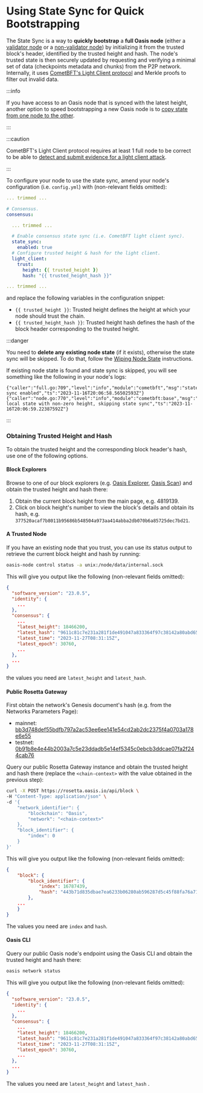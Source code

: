 # Using State Sync for Quick Bootstrapping

The State Sync is a way to **quickly bootstrap** a **full Oasis node** (either a
[validator node](../validator-node.mdx) or a
[non-validator node](../non-validator-node.mdx)) by initializing it from the
trusted block's header, identified by the trusted height and hash. The node's
trusted state is then securely updated by requesting and verifying a minimal set of
data (checkpoints metadata and chunks) from the P2P network. Internally, it uses
[CometBFT's Light Client protocol] and Merkle proofs to filter out invalid data.

:::info

If you have access to an Oasis node that is synced with the latest height,
another option to speed bootstrapping a new Oasis node is to [copy state from one
node to the other].

:::

:::caution

CometBFT's Light Client protocol requires at least 1 full node to be correct
to be able to [detect and submit evidence for a light client attack].

:::

To configure your node to use the state sync, amend your node's configuration
(i.e. `config.yml`) with (non-relevant fields omitted):

```yaml
... trimmed ...

# Consensus.
consensus:

  ... trimmed ...

  # Enable consensus state sync (i.e. CometBFT light client sync).
  state_sync:
    enabled: true
  # Configure trusted height & hash for the light client.
  light_client:
    trust:
      height: {{ trusted_height }}
      hash: "{{ trusted_height_hash }}"

... trimmed ...

```

and replace the following variables in the configuration snippet:

* `{{ trusted_height }}`: Trusted height defines the height at which your node should trust the chain.
* `{{ trusted_height_hash }}`: Trusted height hash defines the hash of the block header corresponding to the trusted height.

:::danger

You need to **delete any existing node state** (if it exists), otherwise the
state sync will be skipped. To do that, follow the [Wiping Node State]
instructions.

If existing node state is found and state sync is skipped, you will see
something like the following in your node's logs:

```
{"caller":"full.go:709","level":"info","module":"cometbft","msg":"state sync enabled","ts":"2023-11-16T20:06:58.56502593Z"}
{"caller":"node.go:770","level":"info","module":"cometbft:base","msg":"Found local state with non-zero height, skipping state sync","ts":"2023-11-16T20:06:59.22387592Z"}
```

:::

[CometBFT's Light Client protocol]:
  https://docs.cometbft.com/main/explanation/core/light-client
[copy state from one node to the other]: copy-state-from-one-node-to-the-other.md
[detect and submit evidence for a light client attack]:
  https://docs.cometbft.com/main/explanation/core/light-client#where-to-obtain-trusted-height--hash
[Wiping Node State]: ../maintenance/wiping-node-state.md#state-wipe-and-keep-node-identity

### Obtaining Trusted Height and Hash

To obtain the trusted height and the corresponding block header's hash, use one
of the following options.

#### Block Explorers

Browse to one of our block explorers (e.g. [Oasis Explorer], [Oasis Scan]) and
obtain the trusted height and hash there:

1. Obtain the current block height from the main page, e.g. 4819139.
2. Click on block height's number to view the block's details and obtain its
   hash, e.g. `377520acaf7b8011b95686b548504a973aa414abba2db070b6a85725dec7bd21`.

[Oasis Explorer]: https://explorer.oasis.io/
[Oasis Scan]: https://www.oasisscan.com

#### A Trusted Node

If you have an existing node that you trust, you can use its status output to
retrieve the current block height and hash by running:

```bash
oasis-node control status -a unix:/node/data/internal.sock
```

This will give you output like the following (non-relevant fields omitted):

```json
{
  "software_version": "23.0.5",
  "identity": {
    ...
  },
  "consensus": {
    ...
    "latest_height": 18466200,
    "latest_hash": "9611c81c7e231a281f1de491047a833364f97c38142a80abd65ce41bce123378",
    "latest_time": "2023-11-27T08:31:15Z",
    "latest_epoch": 30760,
    ...
  },
  ...
}
```

the values you need are `latest_height` and `latest_hash`.

#### Public Rosetta Gateway

First obtain the network's Genesis document's hash (e.g. from the Networks Parameters Page):
- mainnet: [bb3d748def55bdfb797a2ac53ee6ee141e54cd2ab2dc2375f4a0703a178e6e55](https://docs.oasis.io/node/mainnet/)
- testnet: [0b91b8e4e44b2003a7c5e23ddadb5e14ef5345c0ebcb3ddcae07fa2f244cab76](https://docs.oasis.io/node/testnet/)

Query our public Rosetta Gateway instance and obtain the trusted height and hash
there (replace the `<chain-context>` with the value obtained in the previous step):

```bash
curl -X POST https://rosetta.oasis.io/api/block \
-H "Content-Type: application/json" \
-d '{
    "network_identifier": {
        "blockchain": "Oasis",
        "network": "<chain-context>"
    },
    "block_identifier": {
        "index": 0
    }
}'
```

This will give you output like the following (non-relevant fields omitted):

```json
{
	"block": {
		"block_identifier": {
			"index": 16787439,
			"hash": "443b71d835dbae7ea6233b06280ab596287d5c45f88fa76a71bf6cc52366592e"
		},
    ...
	}
}
```

The values you need are `index` and `hash`.

#### Oasis CLI

Query our public Oasis node's endpoint using the Oasis CLI and obtain the
trusted height and hash there:

```bash
oasis network status
```

This will give you output like the following (non-relevant fields omitted):

```json
{
  "software_version": "23.0.5",
  "identity": {
    ...
  },
  "consensus": {
    ...
    "latest_height": 18466200,
    "latest_hash": "9611c81c7e231a281f1de491047a833364f97c38142a80abd65ce41bce123378",
    "latest_time": "2023-11-27T08:31:15Z",
    "latest_epoch": 30760,
    ...
  },
  ...
}
```

The values you need are `latest_height` and `latest_hash` .
